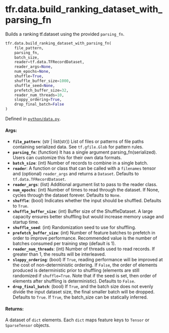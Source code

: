 <div itemscope itemtype="http://developers.google.com/ReferenceObject">
<meta itemprop="name" content="tfr.data.build_ranking_dataset_with_parsing_fn" />
<meta itemprop="path" content="Stable" />
</div>

# tfr.data.build_ranking_dataset_with_parsing_fn

Builds a ranking tf.dataset using the provided `parsing_fn`.

```python
tfr.data.build_ranking_dataset_with_parsing_fn(
    file_pattern,
    parsing_fn,
    batch_size,
    reader=tf.data.TFRecordDataset,
    reader_args=None,
    num_epochs=None,
    shuffle=True,
    shuffle_buffer_size=1000,
    shuffle_seed=None,
    prefetch_buffer_size=32,
    reader_num_threads=10,
    sloppy_ordering=True,
    drop_final_batch=False
)
```

Defined in
[`python/data.py`](https://github.com/tensorflow/ranking/tree/master/tensorflow_ranking/python/data.py).

<!-- Placeholder for "Used in" -->

#### Args:

*   <b>`file_pattern`</b>: (str | list(str)) List of files or patterns of file
    paths containing serialized data. See `tf.gfile.Glob` for pattern rules.
*   <b>`parsing_fn`</b>: (function) It has a single argument
    parsing_fn(serialized). Users can customize this for their own data formats.
*   <b>`batch_size`</b>: (int) Number of records to combine in a single batch.
*   <b>`reader`</b>: A function or class that can be called with a `filenames`
    tensor and (optional) `reader_args` and returns a `Dataset`. Defaults to
    `tf.data.TFRecordDataset`.
*   <b>`reader_args`</b>: (list) Additional argument list to pass to the reader
    class.
*   <b>`num_epochs`</b>: (int) Number of times to read through the dataset. If
    None, cycles through the dataset forever. Defaults to `None`.
*   <b>`shuffle`</b>: (bool) Indicates whether the input should be shuffled.
    Defaults to `True`.
*   <b>`shuffle_buffer_size`</b>: (int) Buffer size of the ShuffleDataset. A
    large capacity ensures better shuffling but would increase memory usage and
    startup time.
*   <b>`shuffle_seed`</b>: (int) Randomization seed to use for shuffling.
*   <b>`prefetch_buffer_size`</b>: (int) Number of feature batches to prefetch
    in order to improve performance. Recommended value is the number of batches
    consumed per training step (default is 1).
*   <b>`reader_num_threads`</b>: (int) Number of threads used to read records.
    If greater than 1, the results will be interleaved.
*   <b>`sloppy_ordering`</b>: (bool) If `True`, reading performance will be
    improved at the cost of non-deterministic ordering. If `False`, the order of
    elements produced is deterministic prior to shuffling (elements are still
    randomized if `shuffle=True`. Note that if the seed is set, then order of
    elements after shuffling is deterministic). Defaults to `False`.
*   <b>`drop_final_batch`</b>: (bool) If `True`, and the batch size does not
    evenly divide the input dataset size, the final smaller batch will be
    dropped. Defaults to `True`. If `True`, the batch_size can be statically
    inferred.

#### Returns:

A dataset of `dict` elements. Each `dict` maps feature keys to `Tensor` or
`SparseTensor` objects.
